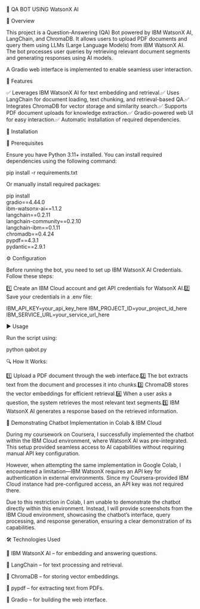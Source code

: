 📌 QA BOT USING WatsonX AI

📝 Overview

This project is a Question-Answering (QA) Bot powered by IBM WatsonX AI, LangChain, and ChromaDB. It allows users to upload PDF documents and query them using LLMs (Large Language Models) from IBM WatsonX AI. The bot processes user queries by retrieving relevant document segments and generating responses using AI models.

A Gradio web interface is implemented to enable seamless user interaction.

🚀 Features

✅ Leverages IBM WatsonX AI for text embedding and retrieval.✅ Uses LangChain for document loading, text chunking, and retrieval-based QA.✅ Integrates ChromaDB for vector storage and similarity search.✅ Supports PDF document uploads for knowledge extraction.✅ Gradio-powered web UI for easy interaction.✅ Automatic installation of required dependencies.

🔧 Installation

📌 Prerequisites

Ensure you have Python 3.11+ installed. You can install required dependencies using the following command:

pip install -r requirements.txt

Or manually install required packages:

pip install \
    gradio==4.44.0 \
    ibm-watsonx-ai==1.1.2 \
    langchain==0.2.11 \
    langchain-community==0.2.10 \
    langchain-ibm==0.1.11 \
    chromadb==0.4.24 \
    pypdf==4.3.1 \
    pydantic==2.9.1

⚙️ Configuration

Before running the bot, you need to set up IBM WatsonX AI Credentials. Follow these steps:

1️⃣ Create an IBM Cloud account and get API credentials for WatsonX AI.2️⃣ Save your credentials in a .env file:

IBM_API_KEY=your_api_key_here
IBM_PROJECT_ID=your_project_id_here
IBM_SERVICE_URL=your_service_url_here

▶️ Usage

Run the script using:

python qabot.py


🔍 How It Works:

1️⃣ Upload a PDF document through the web interface.2️⃣ The bot extracts text from the document and processes it into chunks.3️⃣ ChromaDB stores the vector embeddings for efficient retrieval.4️⃣ When a user asks a question, the system retrieves the most relevant text segments.5️⃣ IBM WatsonX AI generates a response based on the retrieved information.

📌 Demonstrating Chatbot Implementation in Colab & IBM Cloud

During my coursework on Coursera, I successfully implemented the chatbot within the IBM Cloud environment, where WatsonX AI was pre-integrated. This setup provided seamless access to AI capabilities without requiring manual API key configuration.

However, when attempting the same implementation in Google Colab, I encountered a limitation—IBM WatsonX requires an API key for authentication in external environments. Since my Coursera-provided IBM Cloud instance had pre-configured access, an API key was not required there.

Due to this restriction in Colab, I am unable to demonstrate the chatbot directly within this environment. Instead, I will provide screenshots from the IBM Cloud environment, showcasing the chatbot’s interface, query processing, and response generation, ensuring a clear demonstration of its capabilities.

🛠 Technologies Used

🔹 IBM WatsonX AI – for embedding and answering questions.

🔹 LangChain – for text processing and retrieval.

🔹 ChromaDB – for storing vector embeddings.

🔹 pypdf – for extracting text from PDFs.

🔹 Gradio – for building the web interface.
